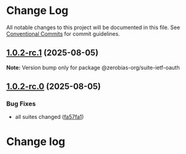# Change Log

All notable changes to this project will be documented in this file.
See [Conventional Commits](https://conventionalcommits.org) for commit guidelines.

## [1.0.2-rc.1](https://github.com/zerobias-org/suite/compare/@zerobias-org/suite-ietf-oauth@1.0.2-rc.0...@zerobias-org/suite-ietf-oauth@1.0.2-rc.1) (2025-08-05)

**Note:** Version bump only for package @zerobias-org/suite-ietf-oauth





## [1.0.2-rc.0](https://github.com/zerobias-org/suite/compare/@zerobias-org/suite-ietf-oauth@1.0.1...@zerobias-org/suite-ietf-oauth@1.0.2-rc.0) (2025-08-05)


### Bug Fixes

* all suites changed ([fa57fa1](https://github.com/zerobias-org/suite/commit/fa57fa1af7628003297df46b2d7740fe95bd2666))





# Change log
